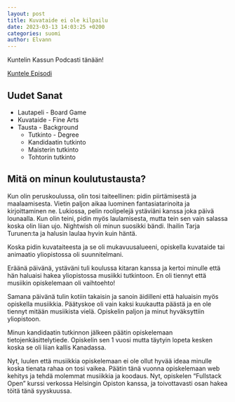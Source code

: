 ```yaml
---
layout: post
title: Kuvataide ei ole kilpailu
date: 2023-03-13 14:03:25 +0200
categories: suomi
author: Elvann
---
```


Kuntelin Kassun Podcasti tänään!

[Kuntele Episodi](https://open.spotify.com/episode/3Pxl3SMIvaimbZ2Q9nH3A4?si=2fdc40afc0ca4906)

## Uudet Sanat

- Lautapeli - Board Game
- Kuvataide - Fine Arts
- Tausta - Background
  - Tutkinto - Degree
  - Kandidaatin tutkinto
  - Maisterin tutkinto
  - Tohtorin tutkinto

## Mitä on minun koulutustausta?

Kun olin peruskoulussa, olin tosi taiteellinen: pidin piirtämisestä ja maalaamisesta. Vietin paljon aikaa luominen fantasiatarinoita ja kirjoittaminen ne. Lukiossa, pelin roolipelejä ystäviäni kanssa joka päivä lounaalla.
Kun olin teini, pidin myös laulamisesta, mutta tein sen vain salassa koska olin liian ujo. Nightwish oli minun suosikki bändi. Ihailin Tarja Turunen:ta ja halusin laulaa hyvin kuin häntä.

Koska pidin kuvataiteesta ja se oli mukavuusalueeni, opiskella kuvataide tai animaatio yliopistossa oli suunnitelmani.

Eräänä päivänä, ystäväni tuli koulussa kitaran kanssa ja kertoi minulle että hän haluaisi hakea yliopistossa musiikki tutkintoon. En oli tiennyt että musiikin opiskelemaan oli vaihtoehto!

Samana päivänä tulin kotiin takaisin ja sanoin äidilleni että haluaisin myös opiskella musiikkia. Päätyskoe oli vain kaksi kuukautta päästä ja en ole tiennyt mitään musiikista vielä. Opiskelin paljon ja minut hyväksyttiin yliopistoon.

Minun kandidaatin tutkinnon jälkeen päätin opiskelemaan tietojenkäsittelytiede. Opiskelin sen 1 vuosi mutta täytyin lopeta kesken koska se oli liian kallis Kanadassa.

Nyt, luulen että musiikkia opiskelemaan ei ole ollut hyvää ideaa minulle koska tienata rahaa on tosi vaikea. Päätin tänä vuonna opiskelemaan web kehitys ja tehdä molemmat musiikkia ja koodaus. Nyt, opiskelen “Fullstack Open” kurssi verkossa Helsingin Opiston kanssa, ja toivottavasti osan hakea töitä tänä syyskuussa.
